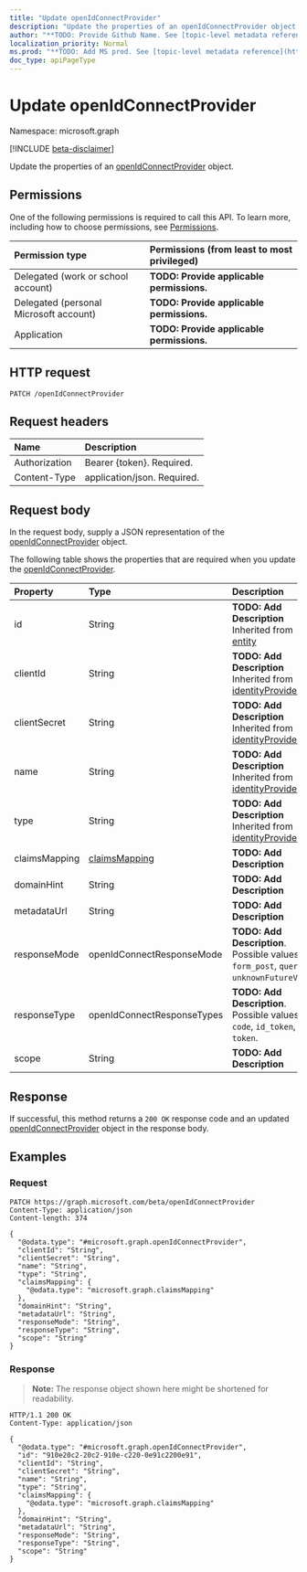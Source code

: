 ```yaml
---
title: "Update openIdConnectProvider"
description: "Update the properties of an openIdConnectProvider object."
author: "**TODO: Provide Github Name. See [topic-level metadata reference](https://msgo.azurewebsites.net/add/document/guidelines/metadata.html#topic-level-metadata)**"
localization_priority: Normal
ms.prod: "**TODO: Add MS prod. See [topic-level metadata reference](https://msgo.azurewebsites.net/add/document/guidelines/metadata.html#topic-level-metadata)**"
doc_type: apiPageType
---
```


# Update openIdConnectProvider
Namespace: microsoft.graph

[!INCLUDE [beta-disclaimer](../../includes/beta-disclaimer.md)]

Update the properties of an [openIdConnectProvider](../resources/openidconnectprovider.md) object.

## Permissions
One of the following permissions is required to call this API. To learn more, including how to choose permissions, see [Permissions](/graph/permissions-reference).

|Permission type|Permissions (from least to most privileged)|
|:---|:---|
|Delegated (work or school account)|**TODO: Provide applicable permissions.**|
|Delegated (personal Microsoft account)|**TODO: Provide applicable permissions.**|
|Application|**TODO: Provide applicable permissions.**|

## HTTP request

<!-- {
  "blockType": "ignored"
}
-->
``` http
PATCH /openIdConnectProvider
```

## Request headers
|Name|Description|
|:---|:---|
|Authorization|Bearer {token}. Required.|
|Content-Type|application/json. Required.|

## Request body
In the request body, supply a JSON representation of the [openIdConnectProvider](../resources/openidconnectprovider.md) object.

The following table shows the properties that are required when you update the [openIdConnectProvider](../resources/openidconnectprovider.md).

|Property|Type|Description|
|:---|:---|:---|
|id|String|**TODO: Add Description** Inherited from [entity](../resources/entity.md)|
|clientId|String|**TODO: Add Description** Inherited from [identityProvider](../resources/identityprovider.md)|
|clientSecret|String|**TODO: Add Description** Inherited from [identityProvider](../resources/identityprovider.md)|
|name|String|**TODO: Add Description** Inherited from [identityProvider](../resources/identityprovider.md)|
|type|String|**TODO: Add Description** Inherited from [identityProvider](../resources/identityprovider.md)|
|claimsMapping|[claimsMapping](../resources/claimsmapping.md)|**TODO: Add Description**|
|domainHint|String|**TODO: Add Description**|
|metadataUrl|String|**TODO: Add Description**|
|responseMode|openIdConnectResponseMode|**TODO: Add Description**. Possible values are: `form_post`, `query`, `unknownFutureValue`.|
|responseType|openIdConnectResponseTypes|**TODO: Add Description**. Possible values are: `code`, `id_token`, `token`.|
|scope|String|**TODO: Add Description**|



## Response

If successful, this method returns a `200 OK` response code and an updated [openIdConnectProvider](../resources/openidconnectprovider.md) object in the response body.

## Examples

### Request
<!-- {
  "blockType": "request",
  "name": "update_openidconnectprovider"
}
-->
``` http
PATCH https://graph.microsoft.com/beta/openIdConnectProvider
Content-Type: application/json
Content-length: 374

{
  "@odata.type": "#microsoft.graph.openIdConnectProvider",
  "clientId": "String",
  "clientSecret": "String",
  "name": "String",
  "type": "String",
  "claimsMapping": {
    "@odata.type": "microsoft.graph.claimsMapping"
  },
  "domainHint": "String",
  "metadataUrl": "String",
  "responseMode": "String",
  "responseType": "String",
  "scope": "String"
}
```


### Response
>**Note:** The response object shown here might be shortened for readability.
<!-- {
  "blockType": "response",
  "truncated": true
}
-->
``` http
HTTP/1.1 200 OK
Content-Type: application/json

{
  "@odata.type": "#microsoft.graph.openIdConnectProvider",
  "id": "910e20c2-20c2-910e-c220-0e91c2200e91",
  "clientId": "String",
  "clientSecret": "String",
  "name": "String",
  "type": "String",
  "claimsMapping": {
    "@odata.type": "microsoft.graph.claimsMapping"
  },
  "domainHint": "String",
  "metadataUrl": "String",
  "responseMode": "String",
  "responseType": "String",
  "scope": "String"
}
```

